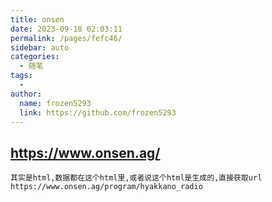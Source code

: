 ```yaml
---
title: onsen
date: 2023-09-18 02:03:11
permalink: /pages/fefc46/
sidebar: auto
categories:
  - 随笔
tags:
  - 
author: 
  name: frozen5293
  link: https://github.com/frozen5293
---
```








## https://www.onsen.ag/

```
其实是html,数据都在这个html里,或者说这个html是生成的,直接获取url
https://www.onsen.ag/program/hyakkano_radio
```